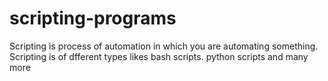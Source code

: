 # scripting-programs
Scripting is process of automation in which you are automating something. Scripting is of dfferent types likes bash scripts. python scripts and many more
